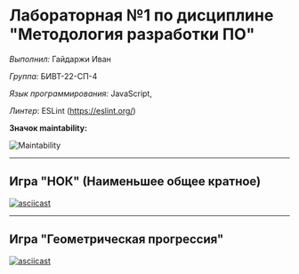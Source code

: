 # Лабораторная №1 по дисциплине "Методология разработки ПО"

*Выполнил:* Гайдаржи Иван

*Группа:* БИВТ-22-СП-4

*Язык программирования:* JavaScript,

*Линтер*: ESLint (https://eslint.org/)

**Значок maintability:**

![Maintability](Maintability.png)

---

## Игра "НОК" (Наименьшее общее кратное)

[![asciicast](https://asciinema.org/a/Ub3PtHzIgrYibcySz9PqsVT1l.svg)](https://asciinema.org/a/Ub3PtHzIgrYibcySz9PqsVT1l)

---

## Игра "Геометрическая прогрессия"

[![asciicast](https://asciinema.org/a/oKUZXx5tGGxW9wezsF36KOPnU.svg)](https://asciinema.org/a/oKUZXx5tGGxW9wezsF36KOPnU)

